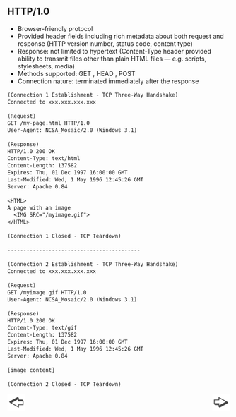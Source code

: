 ## HTTP/1.0


* Browser-friendly protocol
* Provided header fields including rich metadata about both request and response (HTTP version number, status code, content type)
* Response: not limited to hypertext (Content-Type header provided ability to transmit files other than plain HTML files — e.g. scripts, stylesheets, media)
* Methods supported: GET , HEAD , POST
* Connection nature: terminated immediately after the response

```
(Connection 1 Establishment - TCP Three-Way Handshake)
Connected to xxx.xxx.xxx.xxx

(Request)
GET /my-page.html HTTP/1.0 
User-Agent: NCSA_Mosaic/2.0 (Windows 3.1)

(Response)
HTTP/1.0 200 OK 
Content-Type: text/html 
Content-Length: 137582
Expires: Thu, 01 Dec 1997 16:00:00 GMT
Last-Modified: Wed, 1 May 1996 12:45:26 GMT
Server: Apache 0.84

<HTML> 
A page with an image
  <IMG SRC="/myimage.gif">
</HTML>

(Connection 1 Closed - TCP Teardown)

------------------------------------------

(Connection 2 Establishment - TCP Three-Way Handshake)
Connected to xxx.xxx.xxx.xxx

(Request)
GET /myimage.gif HTTP/1.0
User-Agent: NCSA_Mosaic/2.0 (Windows 3.1)

(Response)
HTTP/1.0 200 OK 
Content-Type: text/gif 
Content-Length: 137582
Expires: Thu, 01 Dec 1997 16:00:00 GMT
Last-Modified: Wed, 1 May 1996 12:45:26 GMT
Server: Apache 0.84

[image content]

(Connection 2 Closed - TCP Teardown)

```
<a href="./slide6.md"><img align="left" src="../illustrations/left.png" width="40" height="40" title="Previous slide" alt="Previous slide"></a>
<a href="./slide8.md"><img align="right" src="../illustrations/right.png" width="40" height="40" title="Next slide" alt="Next slide"></a>